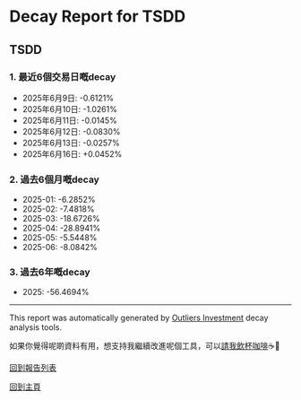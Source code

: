 # Decay Report for TSDD

## TSDD

### 1. 最近6個交易日嘅decay

- 2025年6月9日: -0.6121%
- 2025年6月10日: -1.0261%
- 2025年6月11日: -0.0145%
- 2025年6月12日: -0.0830%
- 2025年6月13日: -0.0257%
- 2025年6月16日: +0.0452%

### 2. 過去6個月嘅decay

- 2025-01: -6.2852%
- 2025-02: -7.4818%
- 2025-03: -18.6726%
- 2025-04: -28.8941%
- 2025-05: -5.5448%
- 2025-06: -8.0842%

### 3. 過去6年嘅decay

- 2025: -56.4694%

------------------------------
This report was automatically generated by [Outliers Investment](https://outliersecon.github.io/Outliers-Investment/) decay analysis tools.

如果你覺得呢啲資料有用，想支持我繼續改進呢個工具，可以[請我飲杯咖啡](https://buymeacoffee.com/outliersecon)☕🙏

[回到報告列表](https://outliersecon.github.io/Outliers-Investment/reports/reports_public)

[回到主頁](https://outliersecon.github.io/Outliers-Investment/)